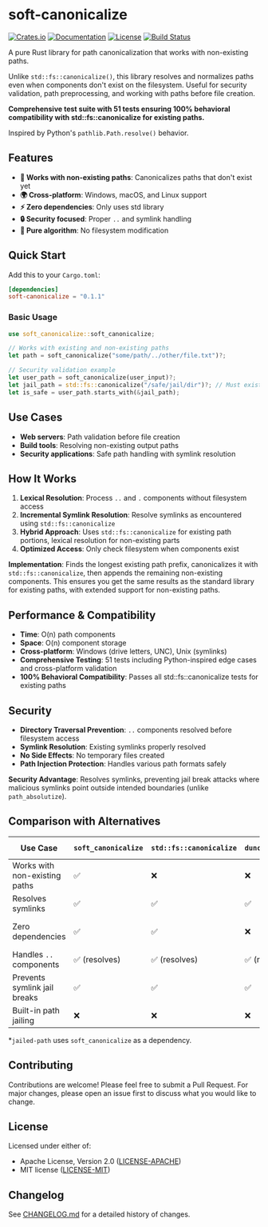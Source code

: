 # soft-canonicalize

[![Crates.io](https://img.shields.io/crates/v/soft-canonicalize.svg)](https://crates.io/crates/soft-canonicalize)
[![Documentation](https://docs.rs/soft-canonicalize/badge.svg)](https://docs.rs/soft-canonicalize)
[![License](https://img.shields.io/badge/license-MIT%20OR%20Apache--2.0-blue.svg)](LICENSE-MIT)
[![Build Status](https://github.com/DK26/soft-canonicalize-rs/actions/workflows/ci.yml/badge.svg)](https://github.com/DK26/soft-canonicalize-rs/actions)

A pure Rust library for path canonicalization that works with non-existing paths.

Unlike `std::fs::canonicalize()`, this library resolves and normalizes paths even when components don't exist on the filesystem. Useful for security validation, path preprocessing, and working with paths before file creation.

**Comprehensive test suite with 51 tests ensuring 100% behavioral compatibility with std::fs::canonicalize for existing paths.**

Inspired by Python's `pathlib.Path.resolve()` behavior.

## Features

- **🚀 Works with non-existing paths**: Canonicalizes paths that don't exist yet
- **🌍 Cross-platform**: Windows, macOS, and Linux support
- **⚡ Zero dependencies**: Only uses std library
- **🔒 Security focused**: Proper `..` and symlink handling
- **🧮 Pure algorithm**: No filesystem modification

## Quick Start

Add this to your `Cargo.toml`:

```toml
[dependencies]
soft-canonicalize = "0.1.1"
```

### Basic Usage

```rust
use soft_canonicalize::soft_canonicalize;

// Works with existing and non-existing paths
let path = soft_canonicalize("some/path/../other/file.txt")?;

// Security validation example
let user_path = soft_canonicalize(user_input)?;
let jail_path = std::fs::canonicalize("/safe/jail/dir")?; // Must exist
let is_safe = user_path.starts_with(&jail_path);
```

## Use Cases

- **Web servers**: Path validation before file creation
- **Build tools**: Resolving non-existing output paths  
- **Security applications**: Safe path handling with symlink resolution

## How It Works

1. **Lexical Resolution**: Process `..` and `.` components without filesystem access
2. **Incremental Symlink Resolution**: Resolve symlinks as encountered using `std::fs::canonicalize`
3. **Hybrid Approach**: Uses `std::fs::canonicalize` for existing path portions, lexical resolution for non-existing parts
4. **Optimized Access**: Only check filesystem when components exist

**Implementation**: Finds the longest existing path prefix, canonicalizes it with `std::fs::canonicalize`, then appends the remaining non-existing components. This ensures you get the same results as the standard library for existing paths, with extended support for non-existing paths.

## Performance & Compatibility

- **Time**: O(n) path components
- **Space**: O(n) component storage  
- **Cross-platform**: Windows (drive letters, UNC), Unix (symlinks)
- **Comprehensive Testing**: 51 tests including Python-inspired edge cases and cross-platform validation
- **100% Behavioral Compatibility**: Passes all std::fs::canonicalize tests for existing paths

## Security

- **Directory Traversal Prevention**: `..` components resolved before filesystem access
- **Symlink Resolution**: Existing symlinks properly resolved
- **No Side Effects**: No temporary files created
- **Path Injection Protection**: Handles various path formats safely

**Security Advantage**: Resolves symlinks, preventing jail break attacks where malicious symlinks point outside intended boundaries (unlike `path_absolutize`).

## Comparison with Alternatives

| Use Case                      | `soft_canonicalize` | `std::fs::canonicalize` | `dunce::canonicalize` | `normpath::normalize` | `path_absolutize::absolutize` | `jailed-path`*      |
| ----------------------------- | ------------------- | ----------------------- | --------------------- | --------------------- | ----------------------------- | ------------------- |
| Works with non-existing paths | ✅                   | ❌                       | ❌                     | ✅                     | ✅                             | ✅                   |
| Resolves symlinks             | ✅                   | ✅                       | ✅                     | ❌                     | ❌                             | ✅                   |
| Zero dependencies             | ✅                   | ✅                       | ❌                     | ❌                     | ❌                             | ❌ (uses this crate) |
| Handles `..` components       | ✅ (resolves)        | ✅ (resolves)            | ✅ (resolves)          | ✅ (resolves)          | ✅ (safe with virtual root)    | ❌ (rejects)         |
| Prevents symlink jail breaks  | ✅                   | ✅                       | ✅                     | N/A                   | ❌ (vulnerable)                | ✅                   |
| Built-in path jailing         | ❌                   | ❌                       | ❌                     | ❌                     | ✅ (virtual root)              | ✅                   |

*`jailed-path` uses `soft_canonicalize` as a dependency.

## Contributing

Contributions are welcome! Please feel free to submit a Pull Request. For major changes, please open an issue first to discuss what you would like to change.

## License

Licensed under either of:
- Apache License, Version 2.0 ([LICENSE-APACHE](LICENSE-APACHE))
- MIT license ([LICENSE-MIT](LICENSE-MIT))

## Changelog

See [CHANGELOG.md](CHANGELOG.md) for a detailed history of changes.
